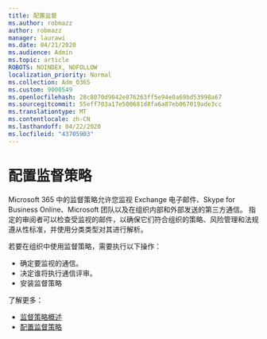 ```yaml
---
title: 配置监督
ms.author: robmazz
author: robmazz
manager: laurawi
ms.date: 04/21/2020
ms.audience: Admin
ms.topic: article
ROBOTS: NOINDEX, NOFOLLOW
localization_priority: Normal
ms.collection: Adm_O365
ms.custom: 9000549
ms.openlocfilehash: 28c8070d9042e876263ff5e94e0a69bd53998a67
ms.sourcegitcommit: 55eff703a17e500681d8fa6a87eb067019ade3cc
ms.translationtype: MT
ms.contentlocale: zh-CN
ms.lasthandoff: 04/22/2020
ms.locfileid: "43705903"
---
```

# <a name="configure-supervision-policies"></a>配置监督策略

Microsoft 365 中的监督策略允许您监视 Exchange 电子邮件、Skype for Business Online、Microsoft 团队以及在组织内部和外部发送的第三方通信。 指定的审阅者可以检查受监视的邮件，以确保它们符合组织的策略、风险管理和法规遵从性标准，并使用分类类型对其进行解析。

若要在组织中使用监督策略，需要执行以下操作：

- 确定要监视的通信。
- 决定谁将执行通信评审。
- 安装监督策略

了解更多：

- [监督策略概述](https://docs.microsoft.com/office365/securitycompliance/supervision-policies)
- [配置监督策略](https://docs.microsoft.com/office365/securitycompliance/configure-supervision-policies)
